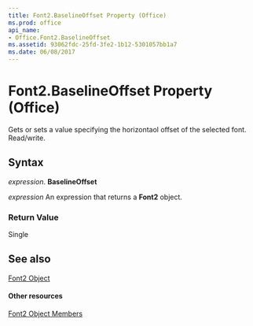 ```yaml
---
title: Font2.BaselineOffset Property (Office)
ms.prod: office
api_name:
- Office.Font2.BaselineOffset
ms.assetid: 93062fdc-25fd-3fe2-1b12-5301057bb1a7
ms.date: 06/08/2017
---
```



# Font2.BaselineOffset Property (Office)

Gets or sets a value specifying the horizontaol offset of the selected font. Read/write.


## Syntax

 _expression_. **BaselineOffset**

 _expression_ An expression that returns a **Font2** object.


### Return Value

Single


## See also


[Font2 Object](font2-object-office.md)
#### Other resources


[Font2 Object Members](font2-members-office.md)

